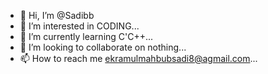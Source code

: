 - 👋 Hi, I’m @Sadibb
- 👀 I’m interested in CODING...
- 🌱 I’m currently learning C'C++...
- 💞️ I’m looking to collaborate on nothing...
- 📫 How to reach me ekramulmahbubsadi8@agmail.com...

<!---
Sadibb/Sadibb is a ✨ special ✨ repository because its `README.md` (this file) appears on your GitHub profile.
You can click the Preview link to take a look at your changes.
--->
